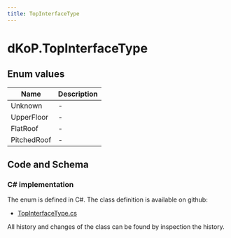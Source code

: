 ```yaml
---
title: TopInterfaceType
---
```


# dKoP.TopInterfaceType



## Enum values

| Name            | Description                                                    |
|-----------------|----------------------------------------------------------------|
| Unknown |  -  |
| UpperFloor |  -  |
| FlatRoof |  -  |
| PitchedRoof |  -  |


## Code and Schema

### C# implementation

The enum is defined in C#. The class definition is available on github:

- [TopInterfaceType.cs](https://github.com/BHoM/dKoP_Toolkit/blob/develop/dKoP_oM/Interfaces/Enums/TopInterfaceType.cs)

All history and changes of the class can be found by inspection the history.
